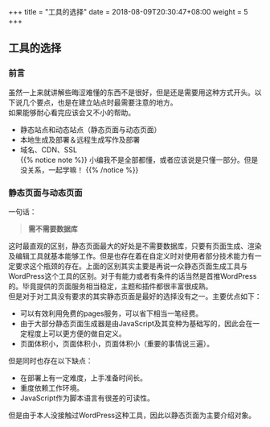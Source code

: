 +++
title = "工具的选择"
date =  2018-08-09T20:30:47+08:00
weight = 5
+++
## 工具的选择
### 前言
虽然一上来就讲解些晦涩难懂的东西不是很好，但是还是需要用这种方式开头。以下说几个要点，也是在建立站点时最需要注意的地方。</br>如果能够耐心看完应该会又不小的帮助。</br>

- 静态站点和动态站点（静态页面与动态页面）</br>
- 本地生成及部署＆远程生成写作及部署</br>
- 域名、CDN、SSL</br>
{{% notice note %}}
小编我不是全部都懂，或者应该说是只懂一部分。但是没关系，一起学嘛！
{{% /notice %}}
### 静态页面与动态页面
一句话：</br>

> **需不需要数据库**</br>

这时最直观的区别，静态页面最大的好处是不需要数据库，只要有页面生成、渲染及编辑工具就基本能够工作。但是也存在着在自定义时对使用者部分技术能力有一定要求这个瓶颈的存在。上面的区别其实主要是再说一众静态页面生成工具与WordPress这个工具的区别。对于有能力或者有条件的话当然是首推WordPress的。毕竟提供的页面服务相当稳定，主题和插件都很丰富很成熟。</br>
但是对于对工具没有要求的其实静态页面是最好的选择没有之一。主要优点如下：</br>

  - 可以有效利用免费的pages服务，可以省下相当一笔经费。
  - 由于大部分静态页面生成器是由JavaScript及其变种为基础写的，因此会在一定程度上可以更方便的做自定义。
  - 页面体积小，页面体积小，页面体积小（重要的事情说三遍）。

但是同时也存在以下缺点：</br>

  - 在部署上有一定难度，上手准备时间长。
  - 重度依赖工作环境。
  - JavaScript作为脚本语言有很差的可读性。

但是由于本人没接触过WordPress这种工具，因此以静态页面为主要介绍对象。
